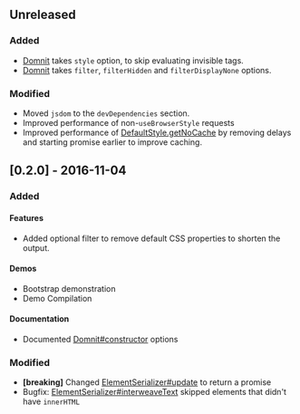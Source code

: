 ## Unreleased

### Added
- [Domnit][Domnit#constructor] takes `style` option, to skip evaluating invisible tags.
- [Domnit][Domnit#constructor] takes `filter`, `filterHidden` and `filterDisplayNone` options.

### Modified
- Moved `jsdom` to the `devDependencies` section.
- Improved performance of non-`useBrowserStyle` requests
- Improved performance of [DefaultStyle.getNoCache] by removing delays and starting promise earlier to improve caching.

## [0.2.0] - 2016-11-04

### Added

#### Features
- Added optional filter to remove default CSS properties to shorten the output.

#### Demos
- Bootstrap demonstration
- Demo Compilation

#### Documentation
- Documented [Domnit#constructor] options

### Modified
- **[breaking]** Changed [ElementSerializer#update] to return a promise
- Bugfix: [ElementSerializer#interweaveText] skipped elements that didn't have `innerHTML`

[Domnit#constructor]: https://rweda.github.io/gaddomnit/#https://rweda.github.io/gaddomnit/class/Domnit.html#constructor-dynamic
[ElementSerializer#update]: https://rweda.github.io/gaddomnit/#https://rweda.github.io/gaddomnit/class/ElementSerializer.html#update-dynamic
[ElementSerializer#interweaveText]: https://rweda.github.io/gaddomnit/#https://rweda.github.io/gaddomnit/class/ElementSerializer.html#interweaveText-dynamic
[DefaultStyle.getNoCache]: https://rweda.github.io/gaddomnit/#https://rweda.github.io/gaddomnit/class/DefaultStyle.html#getNoCache-dynamic
